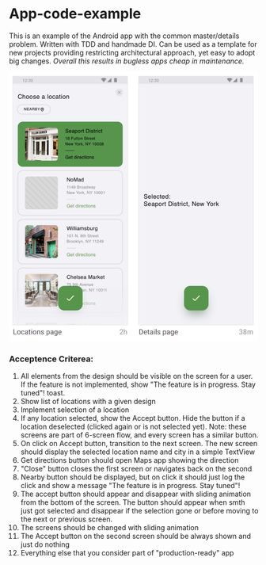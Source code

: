 # App-code-example

This is an example of the Android app with the common master/details problem.
Written with TDD and handmade DI.
Can be used as a template for new projects providing restricting architectural approach, yet easy to adopt big changes.
*Overall this results in bugless apps cheap in maintenance.*

<img src="https://github.com/G0retZ/Android-app-example/blob/master/ui-design.png" width="600" />

### Acceptence Criterea:
1.	All elements from the design should be visible on the screen for a user. If the feature is not implemented, show "The feature is in progress. Stay tuned"! toast.
2.	Show list of locations with a given design
3.	Implement selection of a location
4.	If any location selected, show the Accept button. Hide the button if a location deselected (clicked again or is not selected yet). Note: these screens are part of 6-screen flow, and every screen has a similar button.
5.	On click on Accept button, transition to the next screen. The new screen should display the selected location name and city in a simple TextView
6.	Get directions button should open Maps app showing the direction
7.	"Close" button closes the first screen or navigates back on the second
8.	Nearby button should be displayed, but on click it should just log the click and show a message "The feature is in progress. Stay tuned"!
9.	The accept button should appear and disappear with sliding animation from the bottom of the screen. The button should appear when smth just got selected and disappear if the selection gone or before moving to the next or previous screen.
10.	The screens should be changed with sliding animation
11.	The Accept button on the second screen should be always shown and just do nothing
12.	Everything else that you consider part of "production-ready" app
